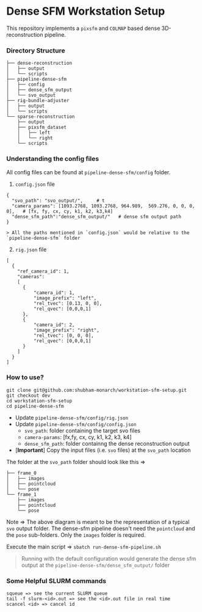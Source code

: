 # Dense SFM Workstation Setup 
This repository implements a `pixsfm` and `COLMAP` based dense 3D-reconstruction pipeline. 

### Directory Structure

```.
├── dense-reconstruction
│   ├── output
│   └── scripts
├── pipeline-dense-sfm
│   ├── config
│   ├── dense_sfm_output
│   └── svo_output
├── rig-bundle-adjuster
│   ├── output
│   └── scripts
└── sparse-reconstruction
    ├── output
    ├── pixsfm_dataset
    │   ├── left
    │   └── right
    └── scripts
```

### Understanding the config files 

All config files can be found at `pipeline-dense-sfm/config` folder. 

1. `config.json` file
```
{
  "svo_path": "svo_output/",     # t  
  "camera_params": [1093.2768, 1093.2768, 964.989,  569.276, 0, 0, 0, 0],   # [fx, fy, cx, cy, k1, k2, k3,k4]    
  "dense_sfm_path":"dense_sfm_output/"   # dense sfm output path 
}

> All the paths mentioned in `config.json` would be relative to the `pipeline-dense-sfm` folder

```

2. `rig.json` file 
```
[
  {
    "ref_camera_id": 1,
    "cameras":
    [
      {
          "camera_id": 1,
          "image_prefix": "left",
          "rel_tvec": [0.13, 0, 0],
          "rel_qvec": [0,0,0,1]
      },
      {
          "camera_id": 2,
          "image_prefix": "right",
          "rel_tvec": [0, 0, 0],
	      "rel_qvec": [0,0,0,1]
      }
    ]
  }
]

```

### How to use? 

```
git clone git@github.com:shubham-monarch/workstation-sfm-setup.git
git checkout dev
cd workstation-sfm-setup
cd pipeline-dense-sfm
```

- Update `pipeline-dense-sfm/config/rig.json`
- Update `pipeline-dense-sfm/config/config.json`
  - `svo_path`: folder containing the target svo files
  - `camera-params`: [fx,fy, cx, cy, k1, k2, k3, k4]
  - `dense_sfm_path`: folder containng the dense reconstruction output
- [**Important**] Copy the input files (i.e. `svo` files) at the `svo_path` location 

The folder at the `svo_path` folder should look like this => 


```
├── frame_0
│   ├── images
│   ├── pointcloud
│   └── pose
└── frame_1
    ├── images
    ├── pointcloud
    └── pose
```

Note => The above diagram is meant to be the representation of a typical `svo` output folder. The dense-sfm pipeline doesn't need the `pointcloud` and the `pose` sub-folders. Only the `images` folder is required.

Execute the main script => 
`sbatch run-dense-sfm-pipeline.sh`

> Running with the default configuration would generate the dense sfm output at the `pipeline-dense-sfm/dense_sfm_output/` folder

### Some Helpful SLURM commands

```
squeue => see the current SLURM queue
tail -f slurm-<id>.out => see the <id>.out file in real time
scancel <id> => cancel id
```
